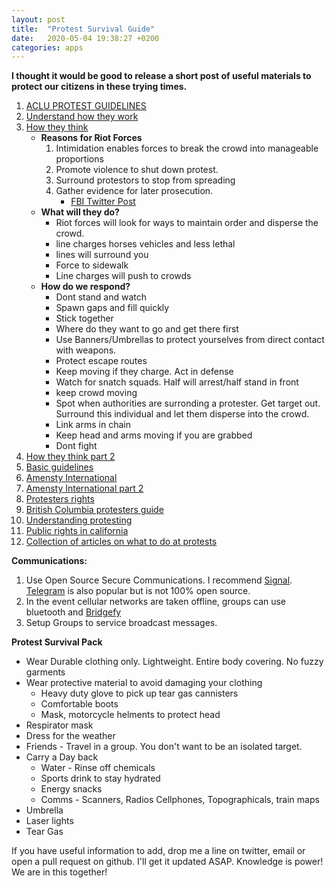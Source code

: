 ```yaml
---
layout: post
title:  "Protest Survival Guide"
date:   2020-05-04 19:38:27 +0200
categories: apps
---
```


**I thought it would be good to release a short post of useful materials to protect our citizens in these trying times.**
1. [ACLU PROTEST GUIDELINES](https://www.acludc.org/en/know-your-rights/know-your-rights-demonstrations-and-protests)
2. [Understand how they work](https://www.policeone.com/police-products/emergency-preparedness/articles/12-things-every-police-departments-civil-unrest-plan-needs-Nny9wOSfXLUlYBps/)
3. [How they think](https://thecrimereport.org/2020/03/09/854885/)
	- **Reasons for Riot Forces**
		1. Intimidation enables forces to break the crowd into manageable proportions
		2. Promote violence to shut down protest.
		3. Surround protestors to stop from spreading
		4. Gather evidence for later prosecution.
			- [FBI Twitter Post](https://twitter.com/FBI/status/1267573544747257858?s=20)
	- **What will they do?**
		- Riot forces will look for ways to maintain order and disperse the crowd.
		- line charges horses vehicles and less lethal
		- lines will surround you
		- Force to sidewalk
		- Line charges will push to crowds
	- **How do we respond?**
		- Dont stand and watch
		- Spawn gaps and fill quickly
		- Stick together
		- Where do they want to go and get there first
		- Use Banners/Umbrellas to protect yourselves from direct contact with weapons.
		- Protect escape routes
		- Keep moving if they charge. Act in defense
		- Watch for snatch squads. Half will arrest/half stand in front
		- keep crowd moving
		- Spot when authorities are surronding a protester.  Get target out. Surround this individual and let them disperse into the crowd.
		- Link arms in chain
		- Keep head and arms moving if you are grabbed
		- Dont fight
4. [How they think part 2](https://www.policeforum.org/assets/PoliceResponseMassDemonstrations.pdf)
5. [Basic guidelines](https://americatalks.com/politics/13-steps-to-prepare-for-civil-unrest/)
6. [Amensty International](https://www.amnestyusa.org/protests/)
7. [Amensty International part 2](https://www.amnestyusa.org/pdfs/SafeyDuringProtest_F.pdf)
8. [Protesters rights](https://www.aclu.org/sites/default/files/field_pdf_file/kyr_protests.pdf)
9. [British Columbia protesters guide](https://d3n8a8pro7vhmx.cloudfront.net/cupebcvotes2014/legacy_url/2028/protesters-guide.pdf?1460991208)
10. [Understanding protesting](https://uwpd.wisc.edu/content/uploads/2018/09/Protest-Response-Guide.pdf)
11. [Public rights in california](https://www.aclunc.org/sites/default/files/know_your_rights_free_speech.pdf)
12. [Collection of articles on what to do at protests](https://www.reddit.com/r/ProtestPros/comments/gs0p0m/bring_a_leaf_blower_to_fight_against_tear_gas/) 


**Communications:**
1. Use Open Source Secure Communications. I recommend [Signal](https://signal.org/en/). [Telegram](https://telegram.org/) is also popular but is not 100% open source.
2. In the event cellular networks are taken offline, groups can use bluetooth and [Bridgefy](https://medium.com/bridgefy/how-to-use-the-bridgefy-offline-messaging-app-b4799af7649b)
3. Setup Groups to service broadcast messages. 

**Protest Survival Pack**
- Wear Durable clothing only. Lightweight. Entire body covering. No fuzzy garments
- Wear protective material to avoid damaging your clothing
	- Heavy duty glove to pick up tear gas cannisters
	- Comfortable boots
	- Mask, motorcycle helments to protect head
- Respirator mask
- Dress for the weather 
- Friends - Travel in a group. You don't want to be an isolated target.
- Carry a Day back
	- Water - Rinse off chemicals
	- Sports drink to stay hydrated
	- Energy snacks
	- Comms - Scanners, Radios Cellphones, Topographicals, train maps
- Umbrella
- Laser lights
- Tear Gas 

If you have useful information to add, drop me a line on twitter, email or open a pull request on github. I'll get it updated ASAP. Knowledge is power! We are in this together!


